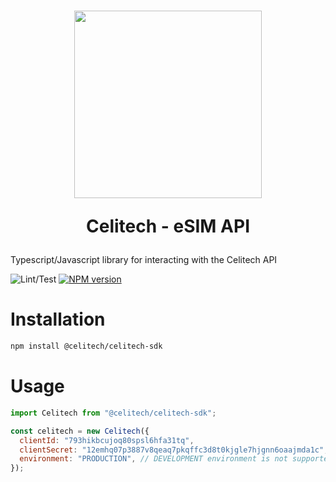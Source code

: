<h1 style="text-align:center">
    <a style="text-decoration: none" href="https://www.celitech.com">
      <img width="300px" src="https://celitech.com/wp-content/uploads/2022/11/CELITECH-eSIM-Platform_2-1024x306.jpg" />
      <p style="text-align:center">Celitech - eSIM API</p>
    </a>
</h1>

Typescript/Javascript library for interacting with the Celitech API

![Lint/Test](https://github.com/Celitech/CelitechSDK/actions/workflows/linting.yml/badge.svg)
[![NPM version](https://img.shields.io/npm/v/@celitech/celitech-sdk)](https://www.npmjs.com/package/@celitech/celitech-sdk)

# Installation

```sh
npm install @celitech/celitech-sdk
```

# Usage

```js
import Celitech from "@celitech/celitech-sdk";

const celitech = new Celitech({
  clientId: "793hikbcujoq80spsl6hfa31tq",
  clientSecret: "12emhq07p3887v8qeaq7pkqffc3d8t0kjgle7hjgnn6oaajmda1c",
  environment: "PRODUCTION", // DEVELOPMENT environment is not supported yet
});
```
